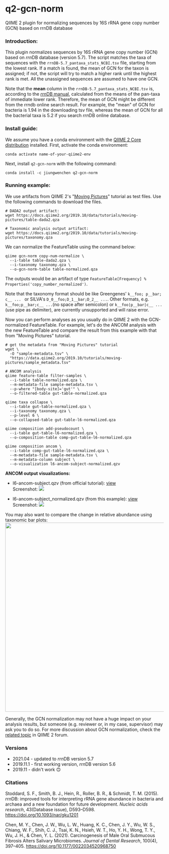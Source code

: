 # q2-gcn-norm
QIIME 2 plugin for normalizing sequences by 16S rRNA gene copy number (GCN) based on rrnDB database

### Introduction:
This plugin normalizes sequences by 16S rRNA gene copy number (GCN) based on *rrn*DB database (version 5.7). The script matches the taxa of sequences with the ```rrnDB-5.7_pantaxa_stats_NCBI.tsv``` file, starting from the lowest rank. If a match is found, the mean of GCN for the taxon is assigned; if not, the script will try to match a higher rank until the highest rank is met. All the unassigned sequences are assumed to have one GCN.

Note that the **mean** column in the ```rrnDB-5.7_pantaxa_stats_NCBI.tsv``` is, according to the [*rrn*DB manual](https://rrndb.umms.med.umich.edu/help/), calculated from the means of the pan-taxa of immediate lower rank. Therefore, the mean of GCN might be different from the *rrn*db online search result. For example, the "mean" of GCN for bacteria is 1.94 in the downloading tsv file, whereas the mean of GCN for all the bacterial taxa is 5.2 if you search *rrn*DB online database.

### Install guide:

We assume you have a conda environment with the [QIIME 2 Core distribution](https://docs.qiime2.org/2021.2/install/) installed. First, activate the conda environment:
```
conda activate name-of-your-qiime2-env
``` 

Next, install ```q2-gcn-norm``` with the following command:
```
conda install -c jiungwenchen q2-gcn-norm
```

### Running example:

We use artifacts from QIIME 2's "[Moving Pictures](https://docs.qiime2.org/2019.10/tutorials/moving-pictures/)" tutorial as test files. Use the following commands to download the files. 
```
# DADA2 output artifact:
wget https://docs.qiime2.org/2019.10/data/tutorials/moving-pictures/table-dada2.qza

# Taxonomic analysis output artifact:
wget https://docs.qiime2.org/2019.10/data/tutorials/moving-pictures/taxonomy.qza
```

We can normalize the FeatureTable using the command below:
```
qiime gcn-norm copy-num-normalize \
  --i-table table-dada2.qza \
  --i-taxonomy taxonomy.qza \
  --o-gcn-norm-table table-normalized.qza
```
The outputs would be an artifact  of type ```FeatureTable[Frequency] % Properties('copy_number_normalized')```.

Note that the taxonomy format should be like Greengenes' ```k__foo; p__bar; c__ ... ``` or SILVA's ```D_0__foo;D_1__bar;D_2__ ...```. Other formats, e.g. ```k__foo;p__bar;c__ ...```(no space after semicolon) or ```k__foo|p__bar|c__ ...```(use pipe as delimiter), are currently unsupported and will raise error.

Now you can perform analyses as you usually do in QIIME 2 with the GCN-normalized FeatureTable. For example, let's do the ANCOM analysis with the new FeatureTable and compare the result from this example with that from "Moving Pictures" tutorial.

```
# get the metadata from "Moving Pictures" tutorial
wget \
  -O "sample-metadata.tsv" \
  "https://data.qiime2.org/2019.10/tutorials/moving-pictures/sample_metadata.tsv"

# ANCOM analysis
qiime feature-table filter-samples \
  --i-table table-normalized.qza \
  --m-metadata-file sample-metadata.tsv \
  --p-where "[body-site]='gut'" \
  --o-filtered-table gut-table-normalized.qza
  
qiime taxa collapse \
  --i-table gut-table-normalized.qza \
  --i-taxonomy taxonomy.qza \
  --p-level 6 \
  --o-collapsed-table gut-table-l6-normalized.qza

qiime composition add-pseudocount \
  --i-table gut-table-l6-normalized.qza \
  --o-composition-table comp-gut-table-l6-normalized.qza

qiime composition ancom \
  --i-table comp-gut-table-l6-normalized.qza \
  --m-metadata-file sample-metadata.tsv \
  --m-metadata-column subject \
  --o-visualization l6-ancom-subject-normalized.qzv
```

**ANCOM output visualizations:**
* l6-ancom-subject.qzv (from official tutorial): [view](https://view.qiime2.org/visualization/?type=html&src=https%3A%2F%2Fdocs.qiime2.org%2F2019.10%2Fdata%2Ftutorials%2Fmoving-pictures%2Fl6-ancom-subject.qzv)  
 Screenshot:
 ![](https://imgur.com/UZwSquw.jpg)

* l6-ancom-subject_normalized.qzv (from this example): [view](https://view.qiime2.org/visualization/?type=html&src=https://rawcdn.githack.com/Jiung-Wen/miscellaneous-/9dcb49b5a701e58b3b7d5538c0eff966b75bc320/16S_copy_num_normalize/l6-ancom-subject_normalized.qzv)  
Screenshot:
![](https://imgur.com/R2y1tF5.jpg)


You may also want to compare the change in relative abundance using taxonomic bar plots:
<img src="https://imgur.com/AkTMmWn.jpg" width="600">

Generally, the GCN normalization may not have a huge impact on your analysis results, but someone (e.g. reviewer or, in my case, supervisor) may ask you to do so. For more discussion about GCN normalization, check the [related topic](https://forum.qiime2.org/t/16s-copy-number-normalization/2575) in QIIME 2 forum.

### Versions
* 2021.04 - updated to *rrn*DB version 5.7
* 2019.11.1 - first working version, *rrn*DB version 5.6
* 2019.11 - didn't work :upside_down_face:

### Citations
Stoddard, S. F., Smith, B. J., Hein, R., Roller, B. R., & Schmidt, T. M. (2015). *rrn*DB: improved tools for interpreting rRNA gene abundance in bacteria and archaea and a new foundation for future development. _Nucleic acids research_, 43(Database issue), D593–D598. https://doi.org/10.1093/nar/gku1201

Chen, M. Y., Chen, J. W., Wu, L. W., Huang, K. C., Chen, J. Y., Wu, W. S., Chiang, W. F., Shih, C. J., Tsai, K. N., Hsieh, W. T., Ho, Y. H., Wong, T. Y., Wu, J. H., & Chen, Y. L. (2021). Carcinogenesis of Male Oral Submucous Fibrosis Alters Salivary Microbiomes. _Journal of Dental Research_, 100(4), 397–405. https://doi.org/10.1177/0022034520968750
